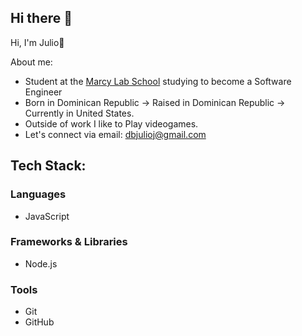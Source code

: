 ## Hi there 👋

Hi, I'm Julio🙌

About me:

- Student at the [Marcy Lab School](https://www.marcylabschool.org/) studying to become a Software Engineer
- Born in Dominican Republic → Raised in Dominican Republic → Currently in United States.
- Outside of work I like to Play videogames.
- Let's connect via email: dbjulioj@gmail.com

## Tech Stack:

### Languages
- JavaScript

### Frameworks & Libraries
- Node.js

### Tools
- Git
- GitHub
